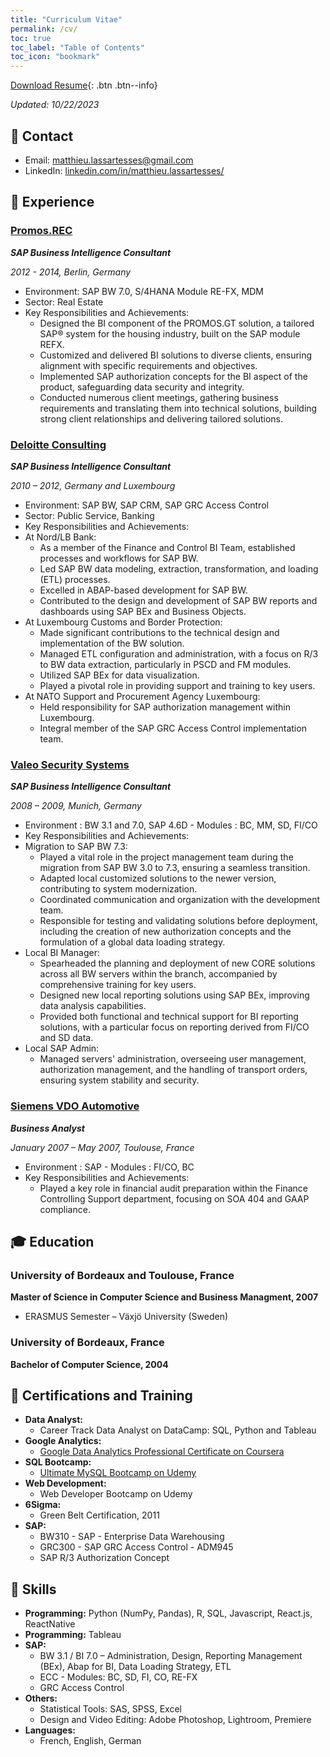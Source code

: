 ```yaml
---
title: "Curriculum Vitae"
permalink: /cv/
toc: true
toc_label: "Table of Contents"
toc_icon: "bookmark"
---
```


[Download Resume](https://mat-lala.github.io/files/10222023-resume.pdf){: .btn .btn--info}

_Updated: 10/22/2023_

## 📧 Contact

- Email: [matthieu.lassartesses@gmail.com]()
- LinkedIn: [linkedin.com/in/matthieu.lassartesses/](https://www.linkedin.com/in/matthieu-lassartesses-965351223/)

## 💼 Experience

### [Promos.REC](https://www.openpromos.com/)

**_SAP Business Intelligence Consultant_**

_2012 - 2014, Berlin, Germany_

- Environment: SAP BW 7.0, S/4HANA Module RE-FX, MDM
- Sector: Real Estate
- Key Responsibilities and Achievements:
  - Designed the BI component of the PROMOS.GT solution, a tailored SAP® system for the housing industry, built on the SAP module REFX.
  - Customized and delivered BI solutions to diverse clients, ensuring alignment with specific requirements and objectives.
  - Implemented SAP authorization concepts for the BI aspect of the product, safeguarding data security and integrity.
  - Conducted numerous client meetings, gathering business requirements and translating them into technical solutions, building strong client relationships and delivering tailored solutions.

### [Deloitte Consulting](https://www2.deloitte.com/us/en.html?icid=site_selector_us)

**_SAP Business Intelligence Consultant_**

_2010 – 2012, Germany and Luxembourg_

- Environment: SAP BW, SAP CRM, SAP GRC Access Control
- Sector: Public Service, Banking
- Key Responsibilities and Achievements:
- At Nord/LB Bank:
  - As a member of the Finance and Control BI Team, established processes and workflows for SAP BW.
  - Led SAP BW data modeling, extraction, transformation, and loading (ETL) processes.
  - Excelled in ABAP-based development for SAP BW.
  - Contributed to the design and development of SAP BW reports and dashboards using SAP BEx and Business Objects.
- At Luxembourg Customs and Border Protection:
  - Made significant contributions to the technical design and implementation of the BW solution.
  - Managed ETL configuration and administration, with a focus on R/3 to BW data extraction, particularly in PSCD and FM modules.
  - Utilized SAP BEx for data visualization.
  - Played a pivotal role in providing support and training to key users.
- At NATO Support and Procurement Agency Luxembourg:
  - Held responsibility for SAP authorization management within Luxembourg.
  - Integral member of the SAP GRC Access Control implementation team.

### [Valeo Security Systems](https://www.valeo.com/en/)

**_SAP Business Intelligence Consultant_**

_2008 – 2009, Munich, Germany_

- Environment : BW 3.1 and 7.0, SAP 4.6D - Modules : BC, MM, SD, FI/CO
- Key Responsibilities and Achievements:
- Migration to SAP BW 7.3:
  - Played a vital role in the project management team during the migration from SAP BW 3.0 to 7.3, ensuring a seamless transition.
  - Adapted local customized solutions to the newer version, contributing to system modernization.
  - Coordinated communication and organization with the development team.
  - Responsible for testing and validating solutions before deployment, including the creation of new authorization concepts and the formulation of a global data loading strategy.
- Local BI Manager:
  - Spearheaded the planning and deployment of new CORE solutions across all BW servers within the branch, accompanied by comprehensive training for key users.
  - Designed new local reporting solutions using SAP BEx, improving data analysis capabilities.
  - Provided both functional and technical support for BI reporting solutions, with a particular focus on reporting derived from FI/CO and SD data.
- Local SAP Admin:
  - Managed servers' administration, overseeing user management, authorization management, and the handling of transport orders, ensuring system stability and security.

### [Siemens VDO Automotive](https://www.vdo.fr/)

**_Business Analyst_**

_January 2007 – May 2007, Toulouse, France_

- Environment : SAP - Modules : FI/CO, BC
- Key Responsibilities and Achievements:
  - Played a key role in financial audit preparation within the Finance Controlling Support department, focusing on SOA 404 and GAAP compliance.

## 🎓 Education

### University of Bordeaux and Toulouse, France

**Master of Science in Computer Science and Business Managment, 2007**

- ERASMUS Semester – Växjö University (Sweden)

### University of Bordeaux, France

**Bachelor of Computer Science, 2004**

## 📝 Certifications and Training

- **Data Analyst:** 
    - Career Track Data Analyst on DataCamp: SQL, Python and Tableau 
- **Google Analytics:** 
    - [Google Data Analytics Professional Certificate on Coursera](https://www.credly.com/badges/b56a23f1-2795-4efc-bc89-9c71581efedf/linked_in_profile) 
- **SQL Bootcamp:** 
    - [Ultimate MySQL Bootcamp on Udemy](https://www.udemy.com/certificate/UC-b81fed51-876d-44e2-9c8e-022411499396/) 
- **Web Development:** 
    - Web Developer Bootcamp on Udemy 
- **6Sigma:** 
    - Green Belt Certification, 2011 
- **SAP:** 
    - BW310 - SAP - Enterprise Data Warehousing 
    - GRC300 - SAP GRC Access Control - ADM945 
    - SAP R/3 Authorization Concept

## 🤖 Skills

- **Programming:** Python (NumPy, Pandas), R, SQL, Javascript, React.js, ReactNative
- **Programming:** Tableau
- **SAP:**
  - BW 3.1 / BI 7.0 – Administration, Design, Reporting Management (BEx), Abap for BI, Data Loading Strategy, ETL
  - ECC - Modules: BC, SD, FI, CO, RE-FX
  - GRC Access Control
- **Others:**
  - Statistical Tools: SAS, SPSS, Excel
  - Design and Video Editing: Adobe Photoshop, Lightroom, Premiere
- **Languages:**
  - French, English, German
